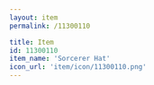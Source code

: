 ```yaml
---
layout: item
permalink: /11300110

title: Item
id: 11300110
item_name: 'Sorcerer Hat'
icon_url: 'item/icon/11300110.png'
---
```

